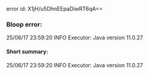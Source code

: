error id: X1jH/u5DhnEEpaDiwRT6qA==
### Bloop error:

25/06/17 23:59:20 INFO Executor: Java version 11.0.27
#### Short summary: 

25/06/17 23:59:20 INFO Executor: Java version 11.0.27